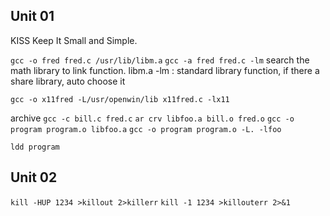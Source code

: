 ## Unit 01
KISS
Keep It Small and Simple.

`gcc -o fred fred.c /usr/lib/libm.a`
`gcc -a fred fred.c -lm`
search the math library to link function.
libm.a
-lm : standard library function, if there a share library, auto choose it

`gcc -o x11fred -L/usr/openwin/lib x11fred.c -lx11`

archive
`gcc -c bill.c fred.c`
`ar crv libfoo.a bill.o fred.o`
`gcc -o program program.o libfoo.a`
`gcc -o program program.o -L. -lfoo`

`ldd program`


## Unit 02
`kill -HUP 1234 >killout 2>killerr`
`kill -1 1234 >killouterr 2>&1`




